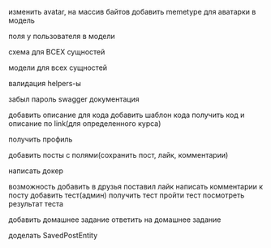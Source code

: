изменить avatar, на массив байтов
добавить memetype для аватарки в модель







поля у пользователя в модели


схема для ВСЕХ сущностей

модели для всех сущностей

валидация
helpers-ы

забыл пароль
swagger документация


добавить описание для кода
добавить шаблон кода
получить код и описание по link(для определенного курса)

получить профиль


добавить посты с полями(сохранить пост, лайк, комментарии)

написать докер

возможность добавить в друзья
поставил лайк
написать комментарии к посту
добавить тест(админ)
получить тест
пройти тест
посмотреть результат теста







добавить домашнее задание
ответить на домашнее задание



доделать SavedPostEntity